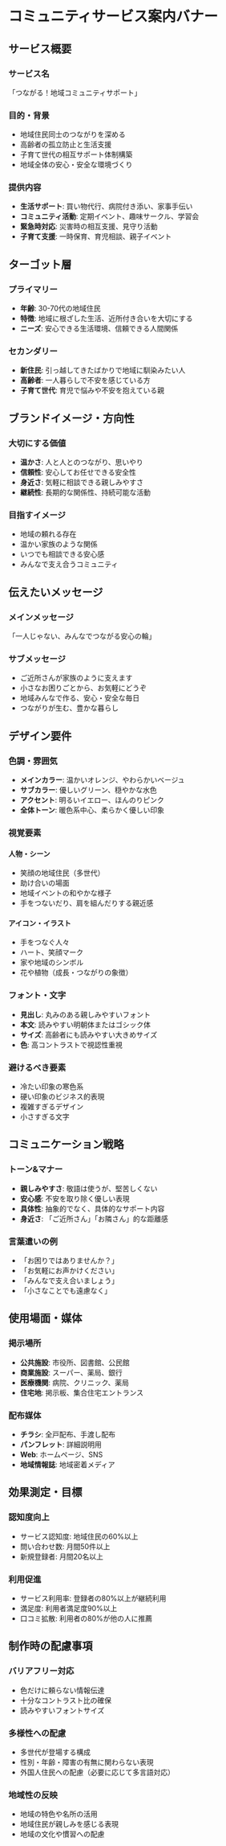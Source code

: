 # コミュニティサービス案内バナー

## サービス概要
### サービス名
「つながる！地域コミュニティサポート」

### 目的・背景
- 地域住民同士のつながりを深める
- 高齢者の孤立防止と生活支援
- 子育て世代の相互サポート体制構築
- 地域全体の安心・安全な環境づくり

### 提供内容
- **生活サポート**: 買い物代行、病院付き添い、家事手伝い
- **コミュニティ活動**: 定期イベント、趣味サークル、学習会
- **緊急時対応**: 災害時の相互支援、見守り活動
- **子育て支援**: 一時保育、育児相談、親子イベント

## ターゴット層
### プライマリー
- **年齢**: 30-70代の地域住民
- **特徴**: 地域に根ざした生活、近所付き合いを大切にする
- **ニーズ**: 安心できる生活環境、信頼できる人間関係

### セカンダリー
- **新住民**: 引っ越してきたばかりで地域に馴染みたい人
- **高齢者**: 一人暮らしで不安を感じている方
- **子育て世代**: 育児で悩みや不安を抱えている親

## ブランドイメージ・方向性
### 大切にする価値
- **温かさ**: 人と人とのつながり、思いやり
- **信頼性**: 安心してお任せできる安全性
- **身近さ**: 気軽に相談できる親しみやすさ
- **継続性**: 長期的な関係性、持続可能な活動

### 目指すイメージ
- 地域の頼れる存在
- 温かい家族のような関係
- いつでも相談できる安心感
- みんなで支え合うコミュニティ

## 伝えたいメッセージ
### メインメッセージ
「一人じゃない、みんなでつながる安心の輪」

### サブメッセージ
- ご近所さんが家族のように支えます
- 小さなお困りごとから、お気軽にどうぞ
- 地域みんなで作る、安心・安全な毎日
- つながりが生む、豊かな暮らし

## デザイン要件

### 色調・雰囲気
- **メインカラー**: 温かいオレンジ、やわらかいベージュ
- **サブカラー**: 優しいグリーン、穏やかな水色
- **アクセント**: 明るいイエロー、ほんのりピンク
- **全体トーン**: 暖色系中心、柔らかく優しい印象

### 視覚要素
#### 人物・シーン
- 笑顔の地域住民（多世代）
- 助け合いの場面
- 地域イベントの和やかな様子
- 手をつないだり、肩を組んだりする親近感

#### アイコン・イラスト
- 手をつなぐ人々
- ハート、笑顔マーク
- 家や地域のシンボル
- 花や植物（成長・つながりの象徴）

### フォント・文字
- **見出し**: 丸みのある親しみやすいフォント
- **本文**: 読みやすい明朝体またはゴシック体
- **サイズ**: 高齢者にも読みやすい大きめサイズ
- **色**: 高コントラストで視認性重視

### 避けるべき要素
- 冷たい印象の寒色系
- 硬い印象のビジネス的表現
- 複雑すぎるデザイン
- 小さすぎる文字

## コミュニケーション戦略
### トーン&マナー
- **親しみやすさ**: 敬語は使うが、堅苦しくない
- **安心感**: 不安を取り除く優しい表現
- **具体性**: 抽象的でなく、具体的なサポート内容
- **身近さ**: 「ご近所さん」「お隣さん」的な距離感

### 言葉遣いの例
- 「お困りではありませんか？」
- 「お気軽にお声かけください」
- 「みんなで支え合いましょう」
- 「小さなことでも遠慮なく」

## 使用場面・媒体
### 掲示場所
- **公共施設**: 市役所、図書館、公民館
- **商業施設**: スーパー、薬局、銀行
- **医療機関**: 病院、クリニック、薬局
- **住宅地**: 掲示板、集合住宅エントランス

### 配布媒体
- **チラシ**: 全戸配布、手渡し配布
- **パンフレット**: 詳細説明用
- **Web**: ホームページ、SNS
- **地域情報誌**: 地域密着メディア

## 効果測定・目標
### 認知度向上
- サービス認知度: 地域住民の60%以上
- 問い合わせ数: 月間50件以上
- 新規登録者: 月間20名以上

### 利用促進
- サービス利用率: 登録者の80%以上が継続利用
- 満足度: 利用者満足度90%以上
- 口コミ拡散: 利用者の80%が他の人に推薦

## 制作時の配慮事項
### バリアフリー対応
- 色だけに頼らない情報伝達
- 十分なコントラスト比の確保
- 読みやすいフォントサイズ

### 多様性への配慮
- 多世代が登場する構成
- 性別・年齢・障害の有無に関わらない表現
- 外国人住民への配慮（必要に応じて多言語対応）

### 地域性の反映
- 地域の特色や名所の活用
- 地域住民が親しみを感じる表現
- 地域の文化や慣習への配慮